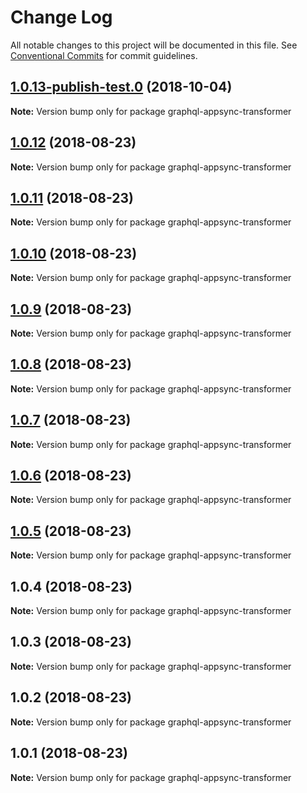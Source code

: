 # Change Log

All notable changes to this project will be documented in this file.
See [Conventional Commits](https://conventionalcommits.org) for commit guidelines.

<a name="1.0.13-publish-test.0"></a>
## [1.0.13-publish-test.0](https://github.com/aws-amplify/amplify-cli/compare/graphql-appsync-transformer@1.0.12...graphql-appsync-transformer@1.0.13-publish-test.0) (2018-10-04)




**Note:** Version bump only for package graphql-appsync-transformer

<a name="1.0.12"></a>
## [1.0.12](https://github.com/aws-amplify/amplify-cli/compare/graphql-appsync-transformer@1.0.11...graphql-appsync-transformer@1.0.12) (2018-08-23)




**Note:** Version bump only for package graphql-appsync-transformer

<a name="1.0.11"></a>
## [1.0.11](https://github.com/aws-amplify/amplify-cli/compare/graphql-appsync-transformer@1.0.10...graphql-appsync-transformer@1.0.11) (2018-08-23)




**Note:** Version bump only for package graphql-appsync-transformer

<a name="1.0.10"></a>
## [1.0.10](https://github.com/aws-amplify/amplify-cli/compare/graphql-appsync-transformer@1.0.9...graphql-appsync-transformer@1.0.10) (2018-08-23)




**Note:** Version bump only for package graphql-appsync-transformer

<a name="1.0.9"></a>
## [1.0.9](https://github.com/aws-amplify/amplify-cli/compare/graphql-appsync-transformer@1.0.8...graphql-appsync-transformer@1.0.9) (2018-08-23)




**Note:** Version bump only for package graphql-appsync-transformer

<a name="1.0.8"></a>
## [1.0.8](https://github.com/aws-amplify/amplify-cli/compare/graphql-appsync-transformer@1.0.7...graphql-appsync-transformer@1.0.8) (2018-08-23)




**Note:** Version bump only for package graphql-appsync-transformer

<a name="1.0.7"></a>
## [1.0.7](https://github.com/aws-amplify/amplify-cli/compare/graphql-appsync-transformer@1.0.6...graphql-appsync-transformer@1.0.7) (2018-08-23)




**Note:** Version bump only for package graphql-appsync-transformer

<a name="1.0.6"></a>
## [1.0.6](https://github.com/aws-amplify/amplify-cli/compare/graphql-appsync-transformer@1.0.5...graphql-appsync-transformer@1.0.6) (2018-08-23)




**Note:** Version bump only for package graphql-appsync-transformer

<a name="1.0.5"></a>
## [1.0.5](https://github.com/aws-amplify/amplify-cli/compare/graphql-appsync-transformer@1.0.4...graphql-appsync-transformer@1.0.5) (2018-08-23)




**Note:** Version bump only for package graphql-appsync-transformer

<a name="1.0.4"></a>
## 1.0.4 (2018-08-23)




**Note:** Version bump only for package graphql-appsync-transformer

<a name="1.0.3"></a>
## 1.0.3 (2018-08-23)




**Note:** Version bump only for package graphql-appsync-transformer

<a name="1.0.2"></a>
## 1.0.2 (2018-08-23)




**Note:** Version bump only for package graphql-appsync-transformer

<a name="1.0.1"></a>
## 1.0.1 (2018-08-23)




**Note:** Version bump only for package graphql-appsync-transformer
